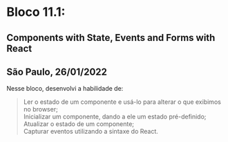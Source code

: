# Bloco 11.1:

## Components with State, Events and Forms with React
## São Paulo, 26/01/2022

Nesse bloco, desenvolvi a habilidade de:

> Ler o estado de um componente e usá-lo para alterar o que exibimos no browser;\
> Inicializar um componente, dando a ele um estado pré-definido;\
> Atualizar o estado de um componente;\
> Capturar eventos utilizando a sintaxe do React.
